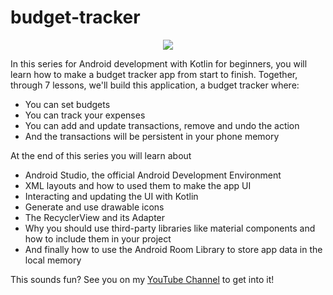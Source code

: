 # budget-tracker

<div style="text-align:center"><img src="./resources/budgetTracker.gif" /></div>

In this series for Android development with Kotlin for beginners, you will learn how to make a budget tracker app from start to finish.  Together, through 7 lessons, we'll build this application, a budget tracker where:

- You can set budgets
- You can track your expenses
- You can add and update transactions, remove and undo the action
- And the transactions will be persistent in your phone memory

At the end of this series you will learn about 

- Android Studio, the official Android Development Environment
- XML layouts and how to used them to make the app UI
- Interacting and updating the UI with Kotlin
- Generate and use drawable icons
- The RecyclerView and its Adapter
- Why you should use third-party libraries like material components and  how to include them in your project
- And finally how to use the Android Room Library to store app data in the local memory

This sounds fun? See you on my [YouTube Channel](https://www.youtube.com/playlist?list=PLpZQVidZ65jPUF-o0LUvkY-XVAAkvL-Xb) to get into it!
